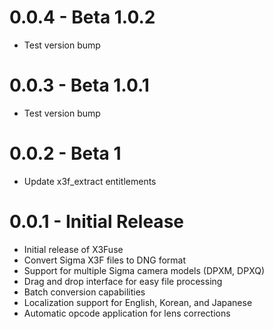 # 0.0.4 - Beta 1.0.2

- Test version bump

# 0.0.3 - Beta 1.0.1

- Test version bump

# 0.0.2 - Beta 1

- Update x3f_extract entitlements

# 0.0.1 - Initial Release

- Initial release of X3Fuse
- Convert Sigma X3F files to DNG format
- Support for multiple Sigma camera models (DPXM, DPXQ)
- Drag and drop interface for easy file processing
- Batch conversion capabilities
- Localization support for English, Korean, and Japanese
- Automatic opcode application for lens corrections
